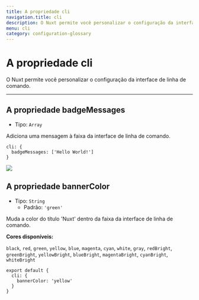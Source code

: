 ```yaml
---
title: A propriedade cli
navigation.title: cli
description: O Nuxt permite você personalizar o configuração da interface de linha de comando.
menu: cli
category: configuration-glossary
---
```

# A propriedade cli

O Nuxt permite você personalizar o configuração da interface de linha de comando.

---

## A propriedade badgeMessages

- Tipo: `Array`

Adiciona uma mensagem à faixa da interface de linha de comando.

```js{}[nuxt.config.js]
cli: {
  badgeMessages: ['Hello World!']
}
```

![](/img/docs/cli-badge.png)

## A propriedade bannerColor

- Tipo: `String`
  - Padrão: `'green'`

Muda a color do título 'Nuxt' dentro da faixa da interface de linha de comando.

**Cores disponíveis:**

`black`, `red`, `green`, `yellow`, `blue`, `magenta`, `cyan`, `white`, `gray`, `redBright`, `greenBright`, `yellowBright`, `blueBright`, `magentaBright`, `cyanBright`, `whiteBright`

```js{}[nuxt.config.js]
export default {
  cli: {
    bannerColor: 'yellow'
  }
}
```
